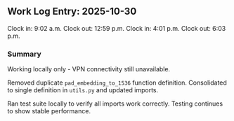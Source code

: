 ## Work Log Entry: 2025-10-30

Clock in: 9:02 a.m.
Clock out: 12:59 p.m.
Clock in: 4:01 p.m.
Clock out: 6:03 p.m.

### Summary

Working locally only - VPN connectivity still unavailable.

Removed duplicate `pad_embedding_to_1536` function definition. Consolidated to single definition in `utils.py` and updated imports.

Ran test suite locally to verify all imports work correctly. Testing continues to show stable performance.

